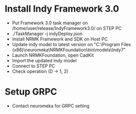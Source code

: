 # Install Indy Framework 3.0  
* Put Framework 3.0 task manager on /home/user/release/IndyFramework3.0/ on STEP PC  
* ./TaskManager -j indyDeploy.json  
* Install NRMK Framework and SDK on Host PC  
* Update indy model to latest version on "C:\Program Files (x86)\neuromeka\NRMKFoundation\bin\models\Indy7"  
* Launch NRMKFoundation, open CadKit  
* Import the updated indy model  
* Connect to STEP PC  
* Check operation (D -> 1, 2)  

# Setup GRPC  
* Contact neuromeka for GRPC setting
